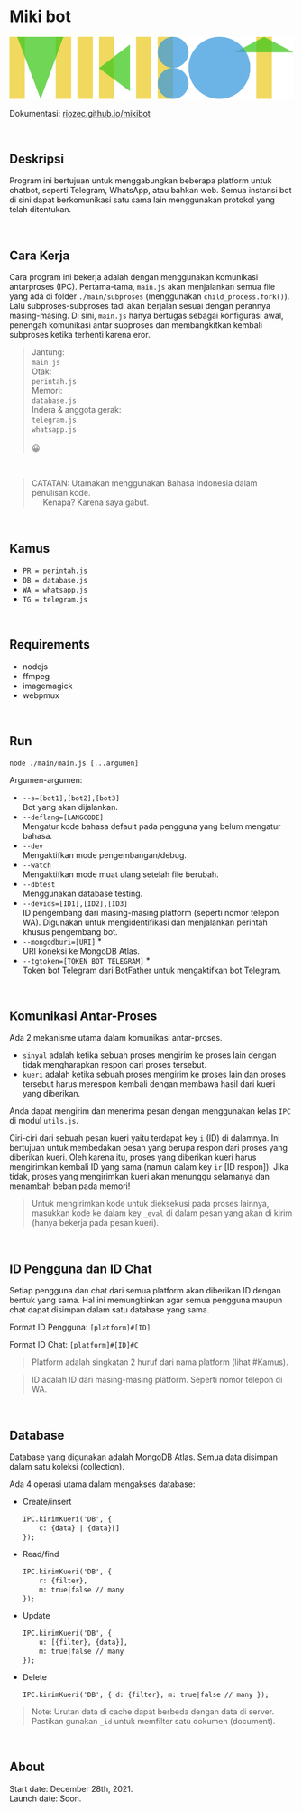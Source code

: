 # Miki bot

<img src="mikibot.svg">

Dokumentasi: [riozec.github.io/mikibot](https://riozec.github.io/mikibot)

&nbsp;

## Deskripsi

Program ini bertujuan untuk menggabungkan beberapa platform untuk chatbot, seperti Telegram, WhatsApp, atau bahkan web. Semua instansi bot di sini dapat berkomunikasi satu sama lain menggunakan protokol yang telah ditentukan.

&nbsp;

## Cara Kerja

Cara program ini bekerja adalah dengan menggunakan komunikasi antarproses (IPC). Pertama-tama, `main.js` akan menjalankan semua file yang ada di folder `./main/subproses` (menggunakan `child_process.fork()`). Lalu subproses-subproses tadi akan berjalan sesuai dengan perannya masing-masing. Di sini, `main.js` hanya bertugas sebagai konfigurasi awal, penengah komunikasi antar subproses dan membangkitkan kembali subproses ketika terhenti karena eror.

> Jantung:  
> `main.js`\
> Otak:\
> `perintah.js`\
> Memori:\
> `database.js`\
> Indera & anggota gerak:\
> `telegram.js`\
> `whatsapp.js`\
> \
> 😀

&nbsp;

> CATATAN: Utamakan menggunakan Bahasa Indonesia dalam penulisan kode.\
> &nbsp;&nbsp;&nbsp;&nbsp;&nbsp;Kenapa? Karena saya gabut.

&nbsp;

## Kamus

-   `PR = perintah.js`
-   `DB = database.js`
-   `WA = whatsapp.js`
-   `TG = telegram.js`

&nbsp;

## Requirements

-   nodejs
-   ffmpeg
-   imagemagick
-   webpmux

&nbsp;

## Run

```
node ./main/main.js [...argumen]
```

Argumen-argumen:

-   `--s=[bot1],[bot2],[bot3]`\
    Bot yang akan dijalankan.
-   `--deflang=[LANGCODE]`\
    Mengatur kode bahasa default pada pengguna yang belum mengatur bahasa.
-   `--dev`\
    Mengaktifkan mode pengembangan/debug.
-   `--watch`\
    Mengaktifkan mode muat ulang setelah file berubah.
-   `--dbtest`\
    Menggunakan database testing.
-   `--devids=[ID1],[ID2],[ID3]`\
    ID pengembang dari masing-masing platform (seperti nomor telepon WA). Digunakan untuk mengidentifikasi dan menjalankan perintah khusus pengembang bot.
-   `--mongodburi=[URI]` \*\
    URI koneksi ke MongoDB Atlas.
-   `--tgtoken=[TOKEN BOT TELEGRAM]` \*\
    Token bot Telegram dari BotFather untuk mengaktifkan bot Telegram.

&nbsp;

## Komunikasi Antar-Proses

Ada 2 mekanisme utama dalam komunikasi antar-proses.

-   `sinyal` adalah ketika sebuah proses mengirim ke proses lain dengan tidak mengharapkan respon dari proses tersebut.
-   `kueri` adalah ketika sebuah proses mengirim ke proses lain dan proses tersebut harus merespon kembali dengan membawa hasil dari kueri yang diberikan.

Anda dapat mengirim dan menerima pesan dengan menggunakan kelas `IPC` di modul `utils.js`.

Ciri-ciri dari sebuah pesan kueri yaitu terdapat key `i` (ID) di dalamnya. Ini bertujuan untuk membedakan pesan yang berupa respon dari proses yang diberikan kueri. Oleh karena itu, proses yang diberikan kueri harus mengirimkan kembali ID yang sama (namun dalam key `ir` [ID respon]). Jika tidak, proses yang mengirimkan kueri akan menunggu selamanya dan menambah beban pada memori!

> Untuk mengirimkan kode untuk dieksekusi pada proses lainnya, masukkan kode ke dalam key `_eval` di dalam pesan yang akan di kirim (hanya bekerja pada pesan kueri).

&nbsp;

## ID Pengguna dan ID Chat

Setiap pengguna dan chat dari semua platform akan diberikan ID dengan bentuk yang sama. Hal ini memungkinkan agar semua pengguna maupun chat dapat disimpan dalam satu database yang sama.

Format ID Pengguna: `[platform]#[ID]`

Format ID Chat: `[platform]#[ID]#C`

> Platform adalah singkatan 2 huruf dari nama platform (lihat #Kamus).

> ID adalah ID dari masing-masing platform. Seperti nomor telepon di WA.

&nbsp;

## Database

Database yang digunakan adalah MongoDB Atlas. Semua data disimpan dalam satu koleksi (collection).

Ada 4 operasi utama dalam mengakses database:

-   Create/insert
    ```
    IPC.kirimKueri('DB', {
        c: {data} | {data}[]
    });
    ```
-   Read/find
    ```
    IPC.kirimKueri('DB', {
        r: {filter},
        m: true|false // many
    });
    ```
-   Update
    ```
    IPC.kirimKueri('DB', {
        u: [{filter}, {data}],
        m: true|false // many
    });
    ```
-   Delete
    ```
    IPC.kirimKueri('DB', { d: {filter}, m: true|false // many });
    ```

> Note: Urutan data di cache dapat berbeda dengan data di server. Pastikan gunakan `_id` untuk memfilter satu dokumen (document).

&nbsp;

## About

Start date: December 28th, 2021.\
Launch date: Soon.
